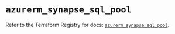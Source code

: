 # `azurerm_synapse_sql_pool`

Refer to the Terraform Registry for docs: [`azurerm_synapse_sql_pool`](https://registry.terraform.io/providers/hashicorp/azurerm/4.41.0/docs/resources/synapse_sql_pool).
